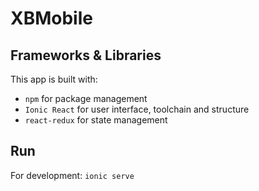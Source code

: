 # XBMobile

## Frameworks & Libraries

This app is built with:
* `npm` for package management
* `Ionic React` for user interface, toolchain and structure
* `react-redux` for state management


## Run
For development: `ionic serve`
